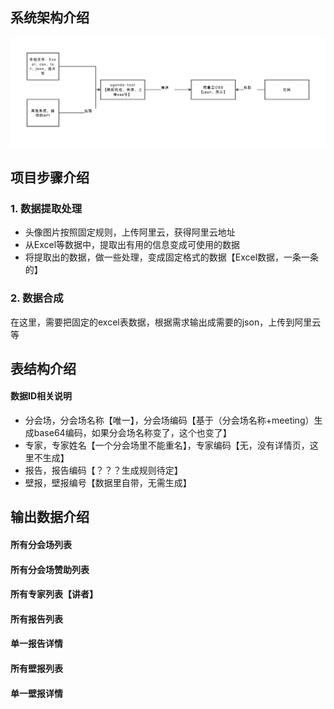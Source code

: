 ## 系统架构介绍
![Agenda Tool 架构图](./public/images/agenda-tool.png)

## 项目步骤介绍

### 1. 数据提取处理
- 头像图片按照固定规则，上传阿里云，获得阿里云地址
- 从Excel等数据中，提取出有用的信息变成可使用的数据
- 将提取出的数据，做一些处理，变成固定格式的数据【Excel数据，一条一条的】

### 2. 数据合成
在这里，需要把固定的excel表数据，根据需求输出成需要的json，上传到阿里云等

## 表结构介绍

#### 数据ID相关说明
- 分会场，分会场名称【唯一】，分会场编码【基于（分会场名称+meeting）生成base64编码，如果分会场名称变了，这个也变了】
- 专家，专家姓名【一个分会场里不能重名】，专家编码【无，没有详情页，这里不生成】
- 报告，报告编码【？？？生成规则待定】
- 壁报，壁报编号【数据里自带，无需生成】


## 输出数据介绍
#### 所有分会场列表

#### 所有分会场赞助列表

#### 所有专家列表【讲者】

#### 所有报告列表

#### 单一报告详情

#### 所有壁报列表

#### 单一壁报详情